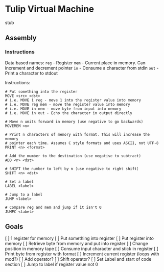 # Tulip Virtual Machine

stub

## Assembly

### Instructions
 
Data based names:
`reg` - Register
`mem` - Current place in memory. Can increment and decrement pointer
`in` - Consume a character from stdin
`out` - Print a character to stdout

Instructions:
```text
# Put something into the register
MOVE <src> <dst>
# i.e. MOVE 1 reg - move 1 into the register value into memory
# i.e. MOVE reg mem - move the register value into memory
# i.e. MOVE in mem - move byte from input into memory
# i.e. MOVE in out - Echo the character in output directly

# Move n units forward in memory (use negative to go backwards)
MOVEMEM <n>

# Print n characters of memory with format. This will increase the memory 
# pointer each time. Assumes C style formats and uses ASCII, not UTF-8
PRINT <n> <format>

# Add the number to the destination (use negative to subtract)
ADD <n> <dst>

# SHIFT the number to left by n (use negative to right shift)
SHIFT <n> <dst>

# Set a label
LABEL <label>

# Jump to a label
JUMP <label>

# Compare reg and mem and jump if it isn't 0
JUMPC <label>
```

## Goals

[ ] 1 register for memory
[ ] Put something into register
[ ] Put register into memory
[ ] Retrieve byte from memory and put into register
[ ] Change position in memory tape
[ ] Consume input character and stick in register
[ ] Print byte from register with format
[ ] Increment current register (loops with mod?)
[ ] Add operator?
[ ] Shift operator?
[ ] Set Label and start of code section
[ ] Jump to label if register value not 0

